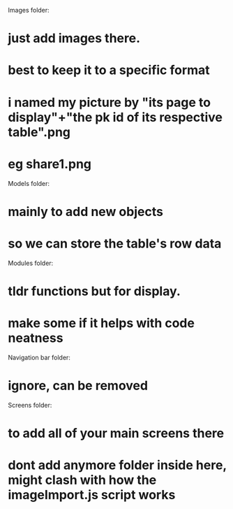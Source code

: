 Images folder:
# just add images there.
# best to keep it to a specific format
# i named my picture by "its page to display"+"the pk id of its respective table".png
# eg share1.png

Models folder:
# mainly to add new objects
# so we can store the table's row data

Modules folder:
# tldr functions but for display.
# make some if it helps with code neatness

Navigation bar folder:
# ignore, can be removed

Screens folder:
# to add all of your main screens there
# dont add anymore folder inside here, might clash with how the imageImport.js script works 